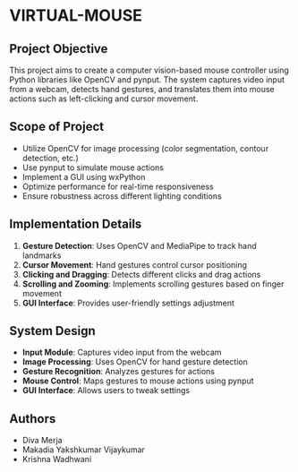 # VIRTUAL-MOUSE

## Project Objective
This project aims to create a computer vision-based mouse controller using Python libraries like OpenCV and pynput. The system captures video input from a webcam, detects hand gestures, and translates them into mouse actions such as left-clicking and cursor movement.

## Scope of Project
- Utilize OpenCV for image processing (color segmentation, contour detection, etc.)
- Use pynput to simulate mouse actions
- Implement a GUI using wxPython
- Optimize performance for real-time responsiveness
- Ensure robustness across different lighting conditions

## Implementation Details
1. **Gesture Detection**: Uses OpenCV and MediaPipe to track hand landmarks
2. **Cursor Movement**: Hand gestures control cursor positioning
3. **Clicking and Dragging**: Detects different clicks and drag actions
4. **Scrolling and Zooming**: Implements scrolling gestures based on finger movement
5. **GUI Interface**: Provides user-friendly settings adjustment

## System Design
- **Input Module**: Captures video input from the webcam
- **Image Processing**: Uses OpenCV for hand gesture detection
- **Gesture Recognition**: Analyzes gestures for actions
- **Mouse Control**: Maps gestures to mouse actions using pynput
- **GUI Interface**: Allows users to tweak settings

  
## Authors
- Diva Merja
- Makadia Yakshkumar Vijaykumar
- Krishna Wadhwani
